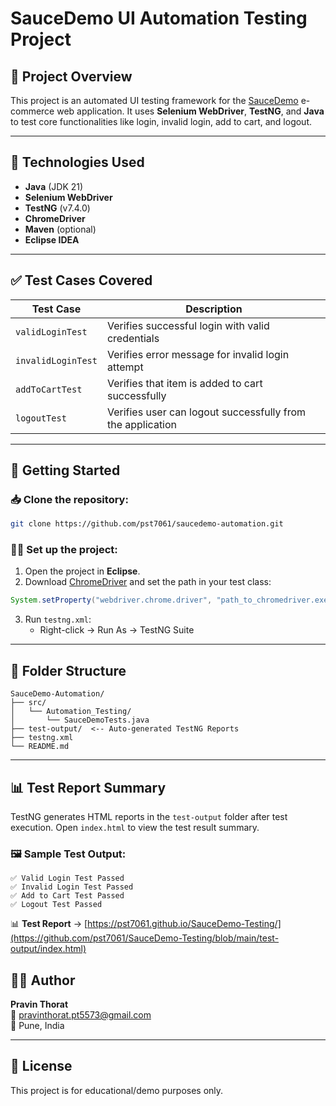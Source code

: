 # SauceDemo UI Automation Testing Project

## 📌 Project Overview

This project is an automated UI testing framework for the [SauceDemo](https://www.saucedemo.com/) e-commerce web application. It uses **Selenium WebDriver**, **TestNG**, and **Java** to test core functionalities like login, invalid login, add to cart, and logout.

---

## 🧪 Technologies Used

- **Java** (JDK 21)
- **Selenium WebDriver**
- **TestNG** (v7.4.0)
- **ChromeDriver**
- **Maven** (optional)
- **Eclipse IDEA**

---

## ✅ Test Cases Covered

| Test Case          | Description                                                |
| ------------------ | ---------------------------------------------------------- |
| `validLoginTest`   | Verifies successful login with valid credentials           |
| `invalidLoginTest` | Verifies error message for invalid login attempt           |
| `addToCartTest`    | Verifies that item is added to cart successfully           |
| `logoutTest`       | Verifies user can logout successfully from the application |

---
## 🚀 Getting Started

### 📥 Clone the repository:

```bash
git clone https://github.com/pst7061/saucedemo-automation.git
```

### 🧑‍💻 Set up the project:

1. Open the project in **Eclipse**.
2. Download [ChromeDriver](https://sites.google.com/a/chromium.org/chromedriver/) and set the path in your test class:

```java
System.setProperty("webdriver.chrome.driver", "path_to_chromedriver.exe");
```

3. Run `testng.xml`:
   - Right-click → Run As → TestNG Suite

---

## 📂 Folder Structure

```
SauceDemo-Automation/
├── src/
│   └── Automation_Testing/
│       └── SauceDemoTests.java
├── test-output/  <-- Auto-generated TestNG Reports
├── testng.xml
└── README.md
```

---

## 📊 Test Report Summary

TestNG generates HTML reports in the `test-output` folder after test execution. Open `index.html` to view the test result summary.

### 🖼️ Sample Test Output:

```
✅ Valid Login Test Passed
✅ Invalid Login Test Passed
✅ Add to Cart Test Passed
✅ Logout Test Passed
```

  

📊 **Test Report** → [https://pst7061.github.io/SauceDemo-Testing/](https://github.com/pst7061/SauceDemo-Testing/blob/main/test-output/index.html)  



## 👨‍💻 Author

**Pravin Thorat**\
📧 [pravinthorat.pt5573@gmail.com](mailto\:pravinthorat.pt5573@gmail.com)\
📍 Pune, India

---

## 📎 License

This project is for educational/demo purposes only.

